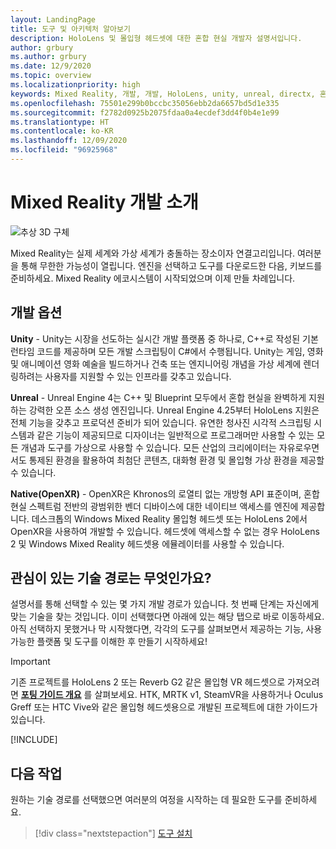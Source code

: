 ```yaml
---
layout: LandingPage
title: 도구 및 아키텍처 알아보기
description: HoloLens 및 몰입형 헤드셋에 대한 혼합 현실 개발자 설명서입니다.
author: grbury
ms.author: grbury
ms.date: 12/9/2020
ms.topic: overview
ms.localizationpriority: high
keywords: Mixed Reality, 개발, 개발, HoloLens, unity, unreal, directx, 혼합 현실 헤드셋, windows mixed reality 헤드셋, 가상 현실 헤드셋, 가상 현실이란, 증강 현실이란, 가상 현실 개발, 증강 현실 개발
ms.openlocfilehash: 75501e299b0bccbc35056ebb2da6657bd5d1e335
ms.sourcegitcommit: f2782d0925b2075fdaa0a4ecdef3dd4f0b4e1e99
ms.translationtype: HT
ms.contentlocale: ko-KR
ms.lasthandoff: 12/09/2020
ms.locfileid: "96925968"
---
```

# <a name="introduction-to-mixed-reality-development"></a>Mixed Reality 개발 소개

![추상 3D 구체](images/development-hero-image.png)

Mixed Reality는 실제 세계와 가상 세계가 충돌하는 장소이자 연결고리입니다. 여러분을 통해 무한한 가능성이 열립니다. 엔진을 선택하고 도구를 다운로드한 다음, 키보드를 준비하세요. Mixed Reality 에코시스템이 시작되었으며 이제 만들 차례입니다.

## <a name="development-options"></a>개발 옵션

**Unity** - Unity는 시장을 선도하는 실시간 개발 플랫폼 중 하나로, C++로 작성된 기본 런타임 코드를 제공하며 모든 개발 스크립팅이 C#에서 수행됩니다. Unity는 게임, 영화 및 애니메이션 영화 예술을 빌드하거나 건축 또는 엔지니어링 개념을 가상 세계에 렌더링하려는 사용자를 지원할 수 있는 인프라를 갖추고 있습니다.

**Unreal** - Unreal Engine 4는 C++ 및 Blueprint 모두에서 혼합 현실을 완벽하게 지원하는 강력한 오픈 소스 생성 엔진입니다. Unreal Engine 4.25부터 HoloLens 지원은 전체 기능을 갖추고 프로덕션 준비가 되어 있습니다. 유연한 청사진 시각적 스크립팅 시스템과 같은 기능이 제공되므로 디자이너는 일반적으로 프로그래머만 사용할 수 있는 모든 개념과 도구를 가상으로 사용할 수 있습니다. 모든 산업의 크리에이터는 자유로우면서도 통제된 환경을 활용하여 최첨단 콘텐츠, 대화형 환경 및 몰입형 가상 환경을 제공할 수 있습니다.

**Native(OpenXR)** - OpenXR은 Khronos의 로열티 없는 개방형 API 표준이며, 혼합 현실 스펙트럼 전반의 광범위한 벤더 디바이스에 대한 네이티브 액세스를 엔진에 제공합니다. 데스크톱의 Windows Mixed Reality 몰입형 헤드셋 또는 HoloLens 2에서 OpenXR을 사용하여 개발할 수 있습니다. 헤드셋에 액세스할 수 없는 경우 HoloLens 2 및 Windows Mixed Reality 헤드셋용 에뮬레이터를 사용할 수 있습니다.

## <a name="what-technology-path-are-you-interested-in"></a>관심이 있는 기술 경로는 무엇인가요? 

설명서를 통해 선택할 수 있는 몇 가지 개발 경로가 있습니다. 첫 번째 단계는 자신에게 맞는 기술을 찾는 것입니다. 이미 선택했다면 아래에 있는 해당 탭으로 바로 이동하세요. 아직 선택하지 못했거나 막 시작했다면, 각각의 도구를 살펴보면서 제공하는 기능, 사용 가능한 플랫폼 및 도구를 이해한 후 만들기 시작하세요!

> [!IMPORTANT]
> 기존 프로젝트를 HoloLens 2 또는 Reverb G2 같은 몰입형 VR 헤드셋으로 가져오려면 **[포팅 가이드 개요](porting-apps/porting-overview.md)** 를 살펴보세요. HTK, MRTK v1, SteamVR을 사용하거나 Oculus Greff 또는 HTC Vive와 같은 몰입형 헤드셋용으로 개발된 프로젝트에 대한 가이드가 있습니다.

[!INCLUDE[](includes/tech-path-overview.md)]

## <a name="whats-next"></a>다음 작업

원하는 기술 경로를 선택했으면 여러분의 여정을 시작하는 데 필요한 도구를 준비하세요.

> [!div class="nextstepaction"]
> [도구 설치](install-the-tools.md)

<!-- 
## What would you like to do next?

:::row:::
    :::column:::
       [![Understand the basics](images/icon-lightbulb.png)](get-started-with-mr.md#understand-the-basics)<br>
        **[Understand the basics](get-started-with-mr.md#understand-the-basics)**<br>
        Get a better understanding of what defines mixed reality and how it’s being used.
    :::column-end:::
    :::column:::
        [![Become a creator](images/icon-design.jpg)](design.md)<br>
         **[Become a creator](design.md)**<br>
        Learn the basic concepts you need to begin designing and prototyping.
    :::column-end:::
    :::column:::
        [![Install the tools](images/icon-developer.jpg)](install-the-tools.md)<br>
         **[Install the tools](install-the-tools.md)**<br>
        Use the installation checklist to get the tools you need to build apps for HoloLens and mixed reality.
    :::column-end:::
    :::column:::
        [![Come to an event](images/icon-calendar.jpg)](sf-academy-events.md)<br>
         **[Come to an event](sf-academy-events.md)**<br>
        See the hardware and get a hands-on tutorial to make your first HoloLens 2 application.
    :::column-end:::
:::row-end:::
-->

